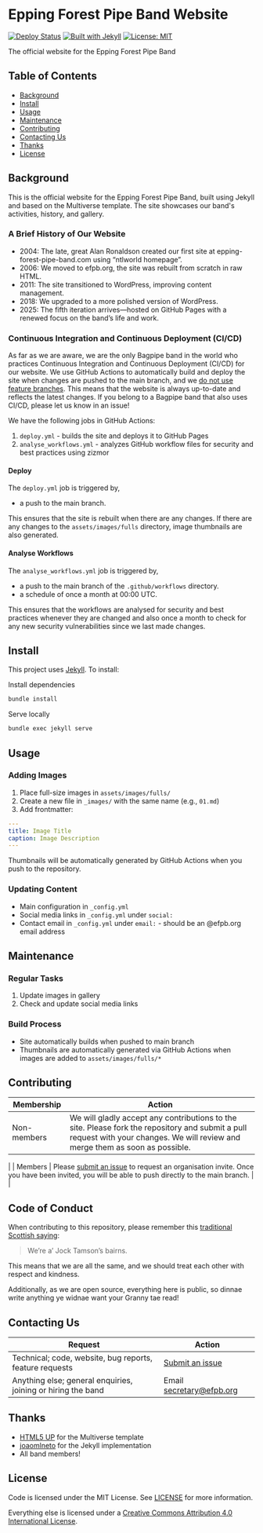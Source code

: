 # Epping Forest Pipe Band Website

[![Deploy Status](https://github.com/EppingForestPipeBand/efpb-org/actions/workflows/deploy.yml/badge.svg)](https://github.com/EppingForestPipeBand/efpb-org/actions/workflows/deploy.yml)
[![Built with Jekyll](https://img.shields.io/badge/built%20with-Jekyll-red.svg)](https://jekyllrb.com)
[![License: MIT](https://img.shields.io/badge/License-MIT-blue.svg)](https://opensource.org/licenses/MIT)

The official website for the Epping Forest Pipe Band

## Table of Contents

- [Background](#background)
- [Install](#install)
- [Usage](#usage)
- [Maintenance](#maintenance)
- [Contributing](#contributing)
- [Contacting Us](#contacting-us)
- [Thanks](#thanks)
- [License](#license)

## Background

This is the official website for the Epping Forest Pipe Band, built using Jekyll and based on the Multiverse template. The site showcases our band's activities, history, and gallery.

### A Brief History of Our Website
- 2004: The late, great Alan Ronaldson created our first site at epping-forest-pipe-band.com using “ntlworld homepage”.
- 2006: We moved to efpb.org, the site was rebuilt from scratch in raw HTML.
- 2011: The site transitioned to WordPress, improving content management.
- 2018: We upgraded to a more polished version of WordPress.
- 2025: The fifth iteration arrives—hosted on GitHub Pages with a renewed focus on the band’s life and work.


### Continuous Integration and Continuous Deployment (CI/CD)
As far as we are aware, we are the only Bagpipe band in the world who practices Continuous Integration and Continuous Deployment (CI/CD) for our website. We use GitHub Actions to automatically build and deploy the site when changes are pushed to the main branch, and we [do not use feature branches](https://youtu.be/v4Ijkq6Myfc). This means that the website is always up-to-date and reflects the latest changes. If you belong to a Bagpipe band that also uses CI/CD, please let us know in an issue!

We have the following jobs in GitHub Actions:
1. `deploy.yml` - builds the site and deploys it to GitHub Pages
1. `analyse_workflows.yml` - analyzes GitHub workflow files for security and best practices using zizmor

#### Deploy
The `deploy.yml` job is triggered by,
- a push to the main branch.

This ensures that the site is rebuilt when there are any changes. If there are any changes to the `assets/images/fulls` directory, image thumbnails are also generated.

#### Analyse Workflows
The `analyse_workflows.yml` job is triggered by,
- a push to the main branch of the `.github/workflows` directory.
- a schedule of once a month at 00:00 UTC.

This ensures that the workflows are analysed for security and best practices whenever they are changed and also once a month to check for any new security vulnerabilities since we last made changes.


## Install

This project uses [Jekyll](https://jekyllrb.com). To install:


Install dependencies

```bash
bundle install
```

Serve locally

```bash
bundle exec jekyll serve
```

## Usage

### Adding Images
1. Place full-size images in `assets/images/fulls/`
2. Create a new file in `_images/` with the same name (e.g., `01.md`)
3. Add frontmatter:

```yaml
---
title: Image Title
caption: Image Description
---
```

Thumbnails will be automatically generated by GitHub Actions when you push to the repository.


### Updating Content
- Main configuration in `_config.yml`
- Social media links in `_config.yml` under `social:`
- Contact email in `_config.yml` under `email:` - should be an @efpb.org email address

## Maintenance

### Regular Tasks
1. Update images in gallery
2. Check and update social media links

### Build Process
- Site automatically builds when pushed to main branch
- Thumbnails are automatically generated via GitHub Actions when images are added to `assets/images/fulls/*`

## Contributing

| Membership  | Action                                                                                                                                                                                                                           |
|-------------|----------------------------------------------------------------------------------------------------------------------------------------------------------------------------------------------------------------------------------|
| Non-members | We will gladly accept any contributions to the site. Please fork the repository and submit a pull request with your changes. We will review and merge them as soon as possible.                                                  |
|
| Members     | Please [submit an issue](https://github.com/EppingForestPipeBand/EppingForestPipeBand.github.io/issues/new) to request an organisation invite. Once you have been invited, you will be able to push directly to the main branch. |
|

## Code of Conduct

When contributing to this repository, please remember this [traditional Scottish saying](https://en.wikipedia.org/wiki/Jock_Tamson%27s_bairns):

> We’re a’ Jock Tamson’s bairns.

This means that we are all the same, and we should treat each other with respect and kindness.

Additionally, as we are open source, everything here is public, so dinnae write anything ye widnae want your Granny tae read!

## Contacting Us


| Request                                                      | Action                                                                                               |
|--------------------------------------------------------------|------------------------------------------------------------------------------------------------------|
| Technical; code, website, bug reports, feature requests      | [Submit an issue](https://github.com/EppingForestPipeBand/EppingForestPipeBand.github.io/issues/new) |
| Anything else; general enquiries, joining or hiring the band | Email secretary@efpb.org                                                                             |



## Thanks

- [HTML5 UP](https://html5up.net) for the Multiverse template
- [joaomlneto](https://github.com/joaomlneto/jekyll-multiverse-template) for the Jekyll implementation
- All band members!

## License

Code is licensed under the MIT License. See [LICENSE](LICENSE) for more information.

Everything else is licensed under a [Creative Commons Attribution 4.0 International License](https://creativecommons.org/licenses/by/4.0/).